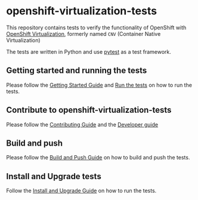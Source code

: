 # openshift-virtualization-tests

This repository contains tests to verify the functionality of OpenShift with
[OpenShift Virtualization](https://www.redhat.com/en/technologies/cloud-computing/openshift/virtualization), formerly named `CNV` (Container Native Virtualization)

The tests are written in Python and use [pytest](https://docs.pytest.org/en/stable/) as a test framework.


## Getting started and running the tests
Please follow the [Getting Started Guide](docs/GETTING_STARTED.md) and [Run the tests](docs/RUNNING_TESTS.md) on how to run the tests.

## Contribute to openshift-virtualization-tests
Please follow the [Contributing Guide](docs/CONTRIBUTING.md) and the [Developer guide](docs/DEVELOPER_GUIDE.md)


## Build and push
Please follow the [Build and Push Guide](docs/CONTAINERIZE_TESTS.md) on how to build and push the tests.

## Install and Upgrade tests
Follow the [Install and Upgrade Guide](docs/INSTALL_AND_UPGRADE.md) on how to run the tests.
